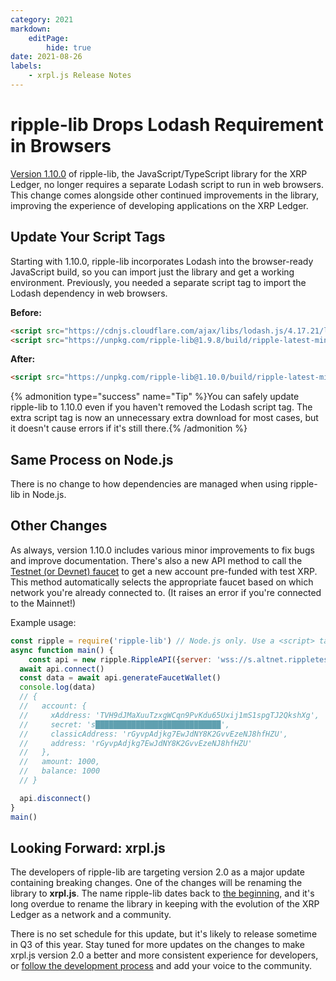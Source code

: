 ```yaml
---
category: 2021
markdown:
    editPage:
        hide: true
date: 2021-08-26
labels:
    - xrpl.js Release Notes
---
```

# ripple-lib Drops Lodash Requirement in Browsers

[Version 1.10.0](https://github.com/ripple/ripple-lib/releases/tag/1.10.0) of ripple-lib, the JavaScript/TypeScript library for the XRP Ledger, no longer requires a separate Lodash script to run in web browsers. This change comes alongside other continued improvements in the library, improving the experience of developing applications on the XRP Ledger.

<!-- BREAK -->

## Update Your Script Tags

Starting with 1.10.0, ripple-lib incorporates Lodash into the browser-ready JavaScript build, so you can import just the library and get a working environment. Previously, you needed a separate script tag to import the Lodash dependency in web browsers.

**Before:**

```html
<script src="https://cdnjs.cloudflare.com/ajax/libs/lodash.js/4.17.21/lodash.min.js"></script>
<script src="https://unpkg.com/ripple-lib@1.9.8/build/ripple-latest-min.js"></script>
```

**After:**

```html
<script src="https://unpkg.com/ripple-lib@1.10.0/build/ripple-latest-min.js"></script>
```

{% admonition type="success" name="Tip" %}You can safely update ripple-lib to 1.10.0 even if you haven't removed the Lodash script tag. The extra script tag is now an unnecessary extra download for most cases, but it doesn't cause errors if it's still there.{% /admonition %}

## Same Process on Node.js

There is no change to how dependencies are managed when using ripple-lib in Node.js.

## Other Changes

As always, version 1.10.0 includes various minor improvements to fix bugs and improve documentation. There's also a new API method to call the [Testnet (or Devnet) faucet](https://xrpl.org/xrp-testnet-faucet.html) to get a new account pre-funded with test XRP. This method automatically selects the appropriate faucet based on which network you're already connected to. (It raises an error if you're connected to the Mainnet!)

Example usage:

```js
const ripple = require('ripple-lib') // Node.js only. Use a <script> tag in browsers
async function main() {
    const api = new ripple.RippleAPI({server: 'wss://s.altnet.rippletest.net:51233'})
  await api.connect()
  const data = await api.generateFaucetWallet()
  console.log(data)
  // {
  //   account: {
  //     xAddress: 'TVH9dJMaXuuTzxgWCqn9PvKdu65Uxij1mS1spgTJ2QkshXg',
  //     secret: 's████████████████████████████',
  //     classicAddress: 'rGyvpAdjkg7EwJdNY8K2GvvEzeNJ8hfHZU',
  //     address: 'rGyvpAdjkg7EwJdNY8K2GvvEzeNJ8hfHZU'
  //   },
  //   amount: 1000,
  //   balance: 1000
  // }

  api.disconnect()
}
main()
```

## Looking Forward: xrpl.js

The developers of ripple-lib are targeting version 2.0 as a major update containing breaking changes. One of the changes will be renaming the library to **xrpl.js**. The name ripple-lib dates back to [the beginning](https://xrpl.org/history.html), and it's long overdue to rename the library in keeping with the evolution of the XRP Ledger as a network and a community.

There is no set schedule for this update, but it's likely to release sometime in Q3 of this year. Stay tuned for more updates on the changes to make xrpl.js version 2.0 a better and more consistent experience for developers, or [follow the development process](https://github.com/ripple/ripple-lib/pulls?q=is%3Apr+label%3A%22ripple-lib+2.0+%28xrpl.js%29%22) and add your voice to the community.
